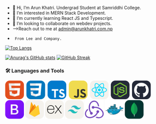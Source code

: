 
- 👋 Hi, I’m Arun Khatri. Undergrad Student at Samriddhi College.    
- 👀 I’m interested in MERN Stack Development.
- 🌱 I’m currently learning React JS and Typescript.
- 💞️ I’m looking to collaborate on webdev projects.
- -->Reach out to me at admin@arunkhatri.com.np
-      From Lee and Company.
[![Top Langs](https://github-readme-stats.vercel.app/api/top-langs/?username=errunlee&layout=compact&theme=dark)](https://github.com/errunlee/github-readme-stats)

[![Anurag's GitHub stats](https://github-readme-stats.vercel.app/api?username=errunlee&theme=tokyonight)](https://github.com/errunlee/github-readme-stats)
[![GitHub Streak](https://streak-stats.demolab.com/?user=errunlee&theme=radical)](https://git.io/streak-stats)

### :hammer_and_wrench: Languages and Tools


<div>
  <img src="https://github.com/tandpfun/skill-icons/blob/main/icons/HTML.svg" title="HTML5" alt="HTML" width="60" height="60"/>&nbsp;
   <img src="https://github.com/tandpfun/skill-icons/blob/main/icons/CSS.svg" title="CSS3" alt="HTML" width="60" height="60"/>&nbsp;
  <img src="https://github.com/tandpfun/skill-icons/blob/main/icons/TypeScript.svg"  title="typescript" alt="Typescript" width="60" height="60"/>&nbsp;
  <img src="https://github.com/tandpfun/skill-icons/blob/main/icons/JavaScript.svg" title="JavaScript" alt="JavaScript" width="60" height="60"/>&nbsp;
  <img src="https://github.com/tandpfun/skill-icons/blob/main/icons/React-Light.svg" title="React" alt="React" width="60" height="60"/>&nbsp;
  <img src="https://github.com/tandpfun/skill-icons/blob/main/icons/NodeJS-Dark.svg" title="NodeJS" alt="NodeJS" width="60" height="60"/>&nbsp;
  <img src="https://github.com/tandpfun/skill-icons/blob/main/icons/Github-Dark.svg" title="Git" **alt="Git" width="60" height="60"/>
  <img src="https://github.com/tandpfun/skill-icons/blob/main/icons/Bootstrap.svg" title="bootstrap" **alt="Git" width="60" height="60"/>
  <img src="https://github.com/tandpfun/skill-icons/blob/main/icons/Firebase-Light.svg" title="firebase" **alt="firebase" width="60" height="60"/>
  <img src="https://github.com/tandpfun/skill-icons/blob/main/icons/ExpressJS-Light.svg" title="express.js" **alt="epxress.js" width="60" height="60"/>
  <img src="https://github.com/tandpfun/skill-icons/blob/main/icons/TailwindCSS-Light.svg" title="tailwind" **alt="tailwind" width="60" height="60"/>
  <img src="https://github.com/devicons/devicon/blob/master/icons/redux/redux-original.svg" title="redux" **alt="redux" width="60" height="60"/>
  <img src="https://github.com/devicons/devicon/blob/master/icons/docker/docker-original.svg" title="docker" **alt="" width="60" height="60"/>
  <img src='https://github.com/tandpfun/skill-icons/blob/main/icons/MongoDB.svg' title='mongodb' width='60' height='60'/>
  
</div>
<!---
errunlee/errunlee is a ✨ special ✨ repository because its `README.md` (this file) appears on your GitHub profile.
You can click the Preview link to take a look at your changes.
--->
